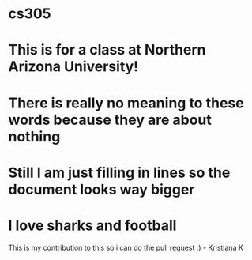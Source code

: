 # cs305
# This is for a class at Northern Arizona University!
# There is really no meaning to these words because they are about nothing
# Still I am just filling in lines so the document looks way bigger
#
#
#
#
# I love sharks and football


This is my contribution to this so i can do the pull request :) - Kristiana K
